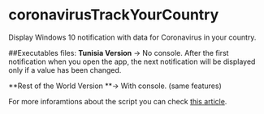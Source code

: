 # coronavirusTrackYourCountry
Display Windows 10 notification with data for Coronavirus in your country.

##Executables files: 
**Tunisia Version** -> No console. After the first notification when you open the app, the next notification will be displayed only if a value has been changed.

**Rest of the World Version **-> With console. (same features)

For more inforamtions about the script you can check [this article](https://towardsdatascience.com/coronavirus-track-coronavirus-in-your-country-by-displaying-notification-c914b5652088).
